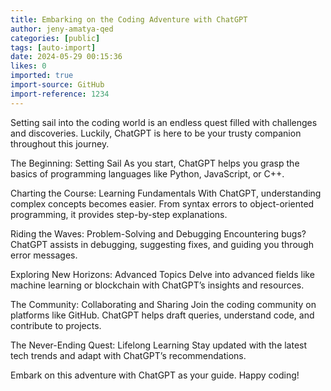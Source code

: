 ```yaml
---
title: Embarking on the Coding Adventure with ChatGPT
author: jeny-amatya-qed
categories: [public]
tags: [auto-import]
date: 2024-05-29 00:15:36 
likes: 0
imported: true
import-source: GitHub
import-reference: 1234
---
```


Setting sail into the coding world is an endless quest filled with challenges and discoveries. Luckily, ChatGPT is here to be your trusty companion throughout this journey.

The Beginning: Setting Sail
As you start, ChatGPT helps you grasp the basics of programming languages like Python, JavaScript, or C++.

Charting the Course: Learning Fundamentals
With ChatGPT, understanding complex concepts becomes easier. From syntax errors to object-oriented programming, it provides step-by-step explanations.

Riding the Waves: Problem-Solving and Debugging
Encountering bugs? ChatGPT assists in debugging, suggesting fixes, and guiding you through error messages.

Exploring New Horizons: Advanced Topics
Delve into advanced fields like machine learning or blockchain with ChatGPT’s insights and resources.

The Community: Collaborating and Sharing
Join the coding community on platforms like GitHub. ChatGPT helps draft queries, understand code, and contribute to projects.

The Never-Ending Quest: Lifelong Learning
Stay updated with the latest tech trends and adapt with ChatGPT’s recommendations.

Embark on this adventure with ChatGPT as your guide. Happy coding!
